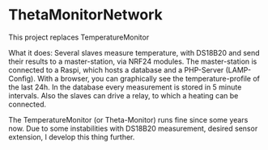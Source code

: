 # ThetaMonitorNetwork

This project replaces TemperatureMonitor

What it does: Several slaves measure temperature, with DS18B20 and send their results to a master-station, via NRF24 modules. The master-station is connected to a Raspi, which hosts a database and a PHP-Server (LAMP-Config). With a browser, you can graphically see the temperature-profile of the last 24h. In the database every measurement is stored in 5 minute intervals. Also the slaves can drive a relay, to which a heating can be connected.

The TemperatureMonitor (or Theta-Monitor) runs fine since some years now. Due to some instabilities with DS18B20 measurement, desired sensor extension, I develop this thing further.
